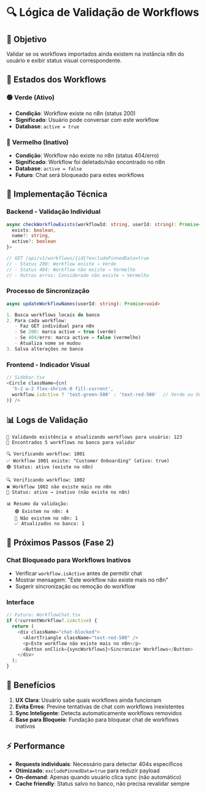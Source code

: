 # 🔍 Lógica de Validação de Workflows

## 🎯 **Objetivo**
Validar se os workflows importados ainda existem na instância n8n do usuário e exibir status visual correspondente.

## 🚦 **Estados dos Workflows**

### 🟢 **Verde (Ativo)**
- **Condição**: Workflow existe no n8n (status 200)
- **Significado**: Usuário pode conversar com este workflow
- **Database**: `active = true`

### 🔴 **Vermelho (Inativo)** 
- **Condição**: Workflow não existe no n8n (status 404/erro)
- **Significado**: Workflow foi deletado/não encontrado no n8n
- **Database**: `active = false`
- **Futuro**: Chat será bloqueado para estes workflows

## 🔧 **Implementação Técnica**

### Backend - Validação Individual
```typescript
async checkWorkflowExists(workflowId: string, userId: string): Promise<{
  exists: boolean, 
  name?: string, 
  active?: boolean
}>

// GET /api/v1/workflows/{id}?excludePinnedData=true
// - Status 200: Workflow existe → Verde
// - Status 404: Workflow não existe → Vermelho
// - Outros erros: Considerado não existe → Vermelho
```

### Processo de Sincronização
```typescript
async updateWorkflowNames(userId: string): Promise<void>

1. Busca workflows locais do banco
2. Para cada workflow:
   - Faz GET individual para n8n
   - Se 200: marca active = true (verde)
   - Se 404/erro: marca active = false (vermelho)
   - Atualiza nome se mudou
3. Salva alterações no banco
```

### Frontend - Indicador Visual
```typescript
// Sidebar.tsx
<Circle className={cn(
  'h-2 w-2 flex-shrink-0 fill-current',
  workflow.isActive ? 'text-green-500' : 'text-red-500'  // Verde ou Vermelho
)} />
```

## 📊 **Logs de Validação**

```
🔄 Validando existência e atualizando workflows para usuário: 123
💾 Encontrados 5 workflows no banco para validar

🔍 Verificando workflow: 1001
✅ Workflow 1001 existe: "Customer Onboarding" (ativo: true)
🟢 Status: ativo (existe no n8n)

🔍 Verificando workflow: 1002  
❌ Workflow 1002 não existe mais no n8n
🔴 Status: ativo → inativo (não existe no n8n)

📊 Resumo da validação:
   🟢 Existem no n8n: 4
   🔴 Não existem no n8n: 1
   ✅ Atualizados no banco: 1
```

## 🎯 **Próximos Passos (Fase 2)**

### Chat Bloqueado para Workflows Inativos
- Verificar `workflow.isActive` antes de permitir chat
- Mostrar mensagem: "Este workflow não existe mais no n8n"
- Sugerir sincronização ou remoção do workflow

### Interface
```typescript
// Futuro: WorkflowChat.tsx
if (!currentWorkflow?.isActive) {
  return (
    <div className="chat-blocked">
      <AlertTriangle className="text-red-500" />
      <p>Este workflow não existe mais no n8n</p>
      <Button onClick={syncWorkflows}>Sincronizar Workflows</Button>
    </div>
  );
}
```

## 🚀 **Benefícios**

1. **UX Clara**: Usuário sabe quais workflows ainda funcionam
2. **Evita Erros**: Previne tentativas de chat com workflows inexistentes  
3. **Sync Inteligente**: Detecta automaticamente workflows removidos
4. **Base para Bloqueio**: Fundação para bloquear chat de workflows inativos

## ⚡ **Performance**

- **Requests individuais**: Necessário para detectar 404s específicos
- **Otimizado**: `excludePinnedData=true` para reduzir payload
- **On-demand**: Apenas quando usuário clica sync (não automático)
- **Cache friendly**: Status salvo no banco, não precisa revalidar sempre